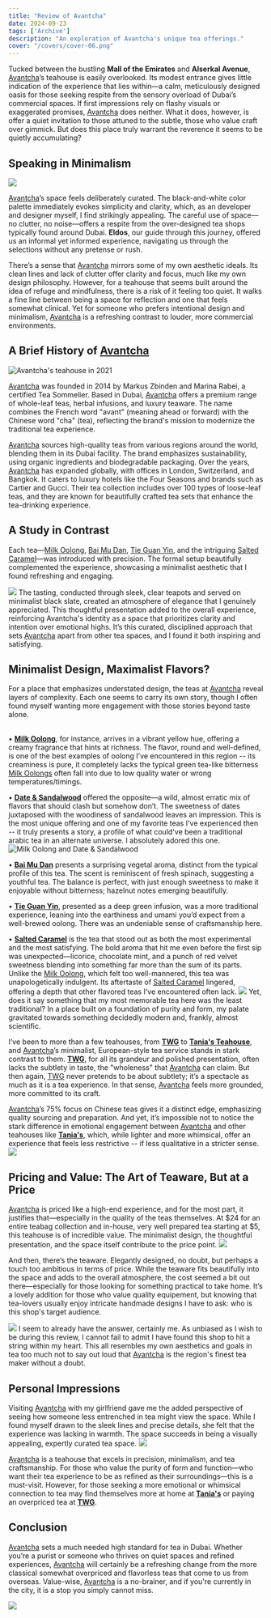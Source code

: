 ```yaml
---
title: "Review of Avantcha"  
date: 2024-09-23  
tags: ['Archive']  
description: "An exploration of Avantcha's unique tea offerings."
cover: "/covers/cover-06.png"
---
```


Tucked between the bustling **Mall of the Emirates** and **Alserkal Avenue**, [Avantcha](https://avantcha.com/)’s teahouse is easily overlooked. Its modest entrance gives little indication of the experience that lies within—a calm, meticulously designed oasis for those seeking respite from the sensory overload of Dubai’s commercial spaces. If first impressions rely on flashy visuals or exaggerated promises, [Avantcha](https://avantcha.com/) does neither. What it does, however, is offer a quiet invitation to those attuned to the subtle, those who value craft over gimmick. But does this place truly warrant the reverence it seems to be quietly accumulating?


## Speaking in Minimalism

![](image.png)

[Avantcha](https://avantcha.com/)’s space feels deliberately curated. The black-and-white color palette immediately evokes simplicity and clarity, which, as an developer and designer myself, I find strikingly appealing. The careful use of space—no clutter, no noise—offers a respite from the over-designed tea shops typically found around Dubai. **Eldos**, our guide through this journey, offered us an informal yet informed experience, navigating us through the selections without any pretense or rush.

There’s a sense that [Avantcha](https://avantcha.com/) mirrors some of my own aesthetic ideals. Its clean lines and lack of clutter offer clarity and focus, much like my own design philosophy. However, for a teahouse that seems built around the idea of refuge and mindfulness, there is a risk of it feeling too quiet. It walks a fine line between being a space for reflection and one that feels somewhat clinical. Yet for someone who prefers intentional design and minimalism, [Avantcha](https://avantcha.com/) is a refreshing contrast to louder, more commercial environments.



## A Brief History of [Avantcha](https://avantcha.com/)

![Avantcha's teahouse in 2021](image-80.png)

[Avantcha](https://avantcha.com/) was founded in 2014 by Markus Zbinden and Marina Rabei, a certified Tea Sommelier. Based in Dubai, [Avantcha](https://avantcha.com/) offers a premium range of whole-leaf teas, herbal infusions, and luxury teaware. The name combines the French word "avant" (meaning ahead or forward) with the Chinese word "cha" (tea), reflecting the brand's mission to modernize the traditional tea experience. 


[Avantcha](https://avantcha.com/) sources high-quality teas from various regions around the world, blending them in its Dubai facility. The brand emphasizes sustainability, using organic ingredients and biodegradable packaging. Over the years, [Avantcha](https://avantcha.com/) has expanded globally, with offices in London, Switzerland, and Bangkok. It caters to luxury hotels like the Four Seasons and brands such as Cartier and Gucci. Their tea collection includes over 100 types of loose-leaf teas, and they are known for beautifully crafted tea sets that enhance the tea-drinking experience.

## A Study in Contrast

Each tea—[Milk Oolong](https://avantcha.com/product/milk-oolong/), [Bai Mu Dan](https://avantcha.com/product/organic-white-peony-bai-mu-dan/), [Tie Guan Yin](https://avantcha.com/product/tie-guan-yin/), and the intriguing [Salted Caramel](https://avantcha.com/product/velvet-salted-caramel/)—was introduced with precision. The formal setup beautifully complemented the experience, showcasing a minimalist aesthetic that I found refreshing and engaging.

![](image-81.png)
The tasting, conducted through sleek, clear teapots and served on minimalist black slate, created an atmosphere of elegance that I genuinely appreciated. This thoughtful presentation added to the overall experience, reinforcing Avantcha's identity as a space that prioritizes clarity and intention over emotional highs. It’s this curated, disciplined approach that sets [Avantcha](https://avantcha.com/) apart from other tea spaces, and I found it both inspiring and satisfying. 


## Minimalist Design, Maximalist Flavors?

For a place that emphasizes understated design, the teas at [Avantcha](https://avantcha.com/) reveal layers of complexity. Each one seems to carry its own story, though I often found myself wanting more engagement with those stories beyond taste alone.
<br> <br>

• **[Milk Oolong](https://[Avantcha](https://avantcha.com/).com/product/milk-oolong/)**, for instance, arrives in a vibrant yellow hue, offering a creamy fragrance that hints at richness. The flavor, round and well-defined, is one of the best examples of oolong I’ve encountered in this region -- its creaminess is pure, it completely lacks the typical green tea-like bitterness [Milk Oolongs](https://[Avantcha](https://avantcha.com/).com/product/milk-oolong/) often fall into due to low quality water or wrong temperatures/timings. 

• **[Date & Sandalwood](https://[Avantcha](https://avantcha.com/).com/product/dates-sandalwood-tin/)** offered the opposite—a wild, almost erratic mix of flavors that should clash but somehow don’t. The sweetness of dates juxtaposed with the woodiness of sandalwood leaves an impression. This is the most unique offering and one of my favorite teas I've experienced then -- it truly presents a story, a profile of what could've been a traditional arabic tea in an alternate universe. I absolutely adored this one.
![Milk Oolong and Date & Sandalwood](image-82.png)

• **[Bai Mu Dan](https://[Avantcha](https://avantcha.com/).com/product/organic-white-peony-bai-mu-dan/)** presents a surprising vegetal aroma, distinct from the typical profile of this tea. The scent is reminiscent of fresh spinach, suggesting a youthful tea. The balance is perfect, with just enough sweetness to make it enjoyable without bitterness; hazelnut notes emerging beautifully.

• **[Tie Guan Yin](https://[Avantcha](https://avantcha.com/).com/product/tie-guan-yin/)**, presented as a deep green infusion, was a more traditional experience, leaning into the earthiness and umami you’d expect from a well-brewed oolong. There was an undeniable sense of craftsmanship here.

• **[Salted Caramel](https://[Avantcha](https://avantcha.com/).com/product/velvet-salted-caramel/)** is the tea that stood out as both the most experimental and the most satisfying. The bold aroma that hit me even before the first sip was unexpected—licorice, chocolate mint, and a punch of red velvet sweetness blending into something far more than the sum of its parts. Unlike the [Milk Oolong](https://[Avantcha](https://avantcha.com/).com/product/milk-oolong/), which felt too well-mannered, this tea was unapologetically indulgent. Its aftertaste of [Salted Caramel](https://[Avantcha](https://avantcha.com/).com/product/velvet-salted-caramel/) lingered, offering a depth that other flavored teas I’ve encountered often lack.
![](image-84.png) 
Yet, does it say something that my most memorable tea here was the least traditional? In a place built on a foundation of purity and form, my palate gravitated towards something decidedly modern and, frankly, almost scientific.

I’ve been to more than a few teahouses, from **[TWG](https://twgtea.com/)** to **[Tania's Teahouse](https://www.taniasteahouse.com/)**, and [Avantcha](https://avantcha.com/)’s minimalist, European-style tea service stands in stark contrast to them. **[TWG](https://twgtea.com/)**, for all its grandeur and polished presentation, often lacks the subtlety in taste, the "wholeness" that [Avantcha](https://avantcha.com/) can claim. But then again, [TWG](https://twgtea.com/) never pretends to be about subtlety; it’s a spectacle as much as it is a tea experience. In that sense, [Avantcha](https://avantcha.com/) feels more grounded, more committed to its craft.

[Avantcha](https://avantcha.com/)’s 75% focus on Chinese teas gives it a distinct edge, emphasizing quality sourcing and preparation. And yet, it’s impossible not to notice the stark difference in emotional engagement between [Avantcha](https://avantcha.com/) and other teahouses like **[Tania's](https://www.taniasteahouse.com/)**, which, while lighter and more whimsical, offer an experience that feels less restrictive -- if less qualitative in a stricter sense.
![](image-85.png)


## Pricing and Value: The Art of Teaware, But at a Price

[Avantcha](https://avantcha.com/) is priced like a high-end experience, and for the most part, it justifies that—especially in the quality of the teas themselves. At $24 for an entire teabag collection and in-house, very well prepared tea starting at $5, this teahouse is of incredible value. The minimalist design, the thoughtful presentation, and the space itself contribute to the price point.
![](image-86.png)

And then, there’s the teaware. Elegantly designed, no doubt, but perhaps a touch too ambitious in terms of price. While the teaware fits beautifully into the space and adds to the overall atmosphere, the cost seemed a bit out there—especially for those looking for something practical to take home. It’s a lovely addition for those who value quality equipement, but knowing that tea-lovers usually enjoy intricate handmade designs I have to ask: who is this shop's target audience.

![](image-89.png)
I seem to already have the answer, certainly me. As unbiased as I wish to be during this review, I cannot fail to admit I have found this shop to hit a string within my heart. This all resembles my own aesthetics and goals in tea too much not to say out loud that [Avantcha](https://avantcha.com/) is the region's finest tea maker without a doubt.

## Personal Impressions

Visiting [Avantcha](https://avantcha.com/) with my girlfriend gave me the added perspective of seeing how someone less entrenched in tea might view the space. While I found myself drawn to the sleek lines and precise details, she felt that the experience was lacking in warmth. The space succeeds in being a visually appealing, expertly curated tea space.
![](image-87.png)

[Avantcha](https://avantcha.com/) is a teahouse that excels in precision, minimalism, and tea craftsmanship. For those who value the purity of form and function—who want their tea experience to be as refined as their surroundings—this is a must-visit. However, for those seeking a more emotional or whimsical connection to tea may find themselves more at home at **[Tania's](https://www.taniasteahouse.com/)** or paying an overpriced tea at **[TWG](https://twgtea.com/)**.


## Conclusion
[Avantcha](https://avantcha.com/) sets a much needed high standard for tea in Dubai. Whether you’re a purist or someone who thrives on quiet spaces and refined experiences, [Avantcha](https://avantcha.com/) will certainly be a refreshing change from the more classical somewhat overpriced and flavorless teas that come to us from overseas. Value-wise, [Avantcha](https://avantcha.com/) is a no-brainer, and if you're currently in the city, it is a stop you simply cannot miss.

![](image-88.png)